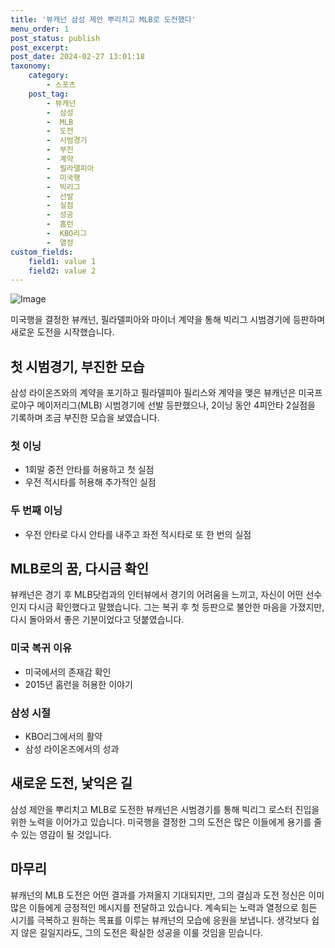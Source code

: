 ```yaml
---
title: '뷰캐넌 삼성 제안 뿌리치고 MLB로 도전했다'
menu_order: 1
post_status: publish
post_excerpt: 
post_date: 2024-02-27 13:01:18
taxonomy:
    category:
        - 스포츠
    post_tag:
        - 뷰캐넌
        -  삼성
        -  MLB
        -  도전
        -  시범경기
        -  부진
        -  계약
        -  필라델피아
        -  미국행
        -  빅리그
        -  선발
        -  실점
        -  성공
        -  홈런
        -  KBO리그
        -  열정
custom_fields:
    field1: value 1
    field2: value 2
---
```


![Image](https://imgnews.pstatic.net/image/001/2024/02/27/PAP20240223186001009_P4_20240227083607460.jpg?type=w647)

미국행을 결정한 뷰캐넌, 필라델피아와 마이너 계약을 통해 빅리그 시범경기에 등판하며 새로운 도전을 시작했습니다.
## 첫 시범경기, 부진한 모습
삼성 라이온즈와의 계약을 포기하고 필라델피아 필리스와 계약을 맺은 뷰캐넌은 미국프로야구 메이저리그(MLB) 시범경기에 선발 등판했으나, 2이닝 동안 4피안타 2실점을 기록하며 조금 부진한 모습을 보였습니다.
### 첫 이닝
- 1회말 중전 안타를 허용하고 첫 실점
- 우전 적시타를 허용해 추가적인 실점
### 두 번째 이닝
- 우전 안타로 다시 안타를 내주고 좌전 적시타로 또 한 번의 실점
## MLB로의 꿈, 다시금 확인
뷰캐넌은 경기 후 MLB닷컴과의 인터뷰에서 경기의 어려움을 느끼고, 자신이 어떤 선수인지 다시금 확인했다고 말했습니다. 그는 복귀 후 첫 등판으로 불안한 마음을 가졌지만, 다시 돌아와서 좋은 기분이었다고 덧붙였습니다.
### 미국 복귀 이유
- 미국에서의 존재감 확인
- 2015년 홈런을 허용한 이야기
### 삼성 시절
- KBO리그에서의 활약
- 삼성 라이온즈에서의 성과
## 새로운 도전, 낯익은 길
삼성 제안을 뿌리치고 MLB로 도전한 뷰캐넌은 시범경기를 통해 빅리그 로스터 진입을 위한 노력을 이어가고 있습니다. 미국행을 결정한 그의 도전은 많은 이들에게 용기를 줄 수 있는 영감이 될 것입니다.
## 마무리
뷰캐넌의 MLB 도전은 어떤 결과를 가져올지 기대되지만, 그의 결심과 도전 정신은 이미 많은 이들에게 긍정적인 메시지를 전달하고 있습니다. 계속되는 노력과 열정으로 힘든 시기를 극복하고 원하는 목표를 이루는 뷰캐넌의 모습에 응원을 보냅니다. 생각보다 쉽지 않은 길일지라도, 그의 도전은 확실한 성공을 이룰 것임을 믿습니다.
